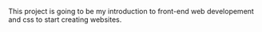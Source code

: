 This project is going to be my introduction to front-end web developement and css to start creating websites.
